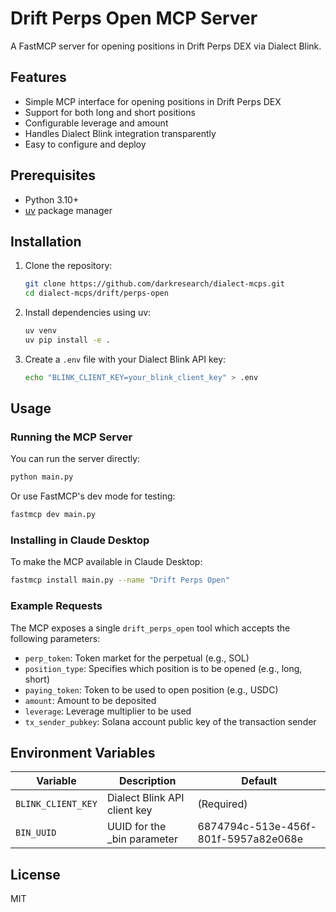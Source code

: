 # Drift Perps Open MCP Server

A FastMCP server for opening positions in Drift Perps DEX via Dialect Blink.

## Features

- Simple MCP interface for opening positions in Drift Perps DEX
- Support for both long and short positions
- Configurable leverage and amount
- Handles Dialect Blink integration transparently
- Easy to configure and deploy

## Prerequisites

- Python 3.10+
- [uv](https://github.com/astral-sh/uv) package manager

## Installation

1. Clone the repository:
   ```bash
   git clone https://github.com/darkresearch/dialect-mcps.git
   cd dialect-mcps/drift/perps-open
   ```

2. Install dependencies using uv:
   ```bash
   uv venv
   uv pip install -e .
   ```

3. Create a `.env` file with your Dialect Blink API key:
   ```bash
   echo "BLINK_CLIENT_KEY=your_blink_client_key" > .env
   ```

## Usage

### Running the MCP Server

You can run the server directly:

```bash
python main.py
```

Or use FastMCP's dev mode for testing:

```bash
fastmcp dev main.py
```

### Installing in Claude Desktop

To make the MCP available in Claude Desktop:

```bash
fastmcp install main.py --name "Drift Perps Open"
```

### Example Requests

The MCP exposes a single `drift_perps_open` tool which accepts the following parameters:

- `perp_token`: Token market for the perpetual (e.g., SOL)
- `position_type`: Specifies which position is to be opened (e.g., long, short)
- `paying_token`: Token to be used to open position (e.g., USDC)
- `amount`: Amount to be deposited
- `leverage`: Leverage multiplier to be used
- `tx_sender_pubkey`: Solana account public key of the transaction sender

## Environment Variables

| Variable | Description | Default |
|----------|-------------|---------|
| `BLINK_CLIENT_KEY` | Dialect Blink API client key | (Required) |
| `BIN_UUID` | UUID for the _bin parameter | 6874794c-513e-456f-801f-5957a82e068e |

## License

MIT
